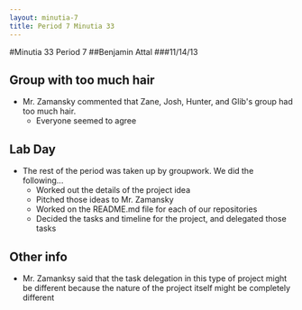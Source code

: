 ```yaml
---
layout: minutia-7
title: Period 7 Minutia 33
---
```


#Minutia 33 Period 7
##Benjamin Attal
###11/14/13

## Group with too much hair
* Mr. Zamansky commented that Zane, Josh, Hunter, and Glib's group had too much hair.
    - Everyone seemed to agree

## Lab Day
* The rest of the period was taken up by groupwork.  We did the following...
    - Worked out the details of the project idea
    - Pitched those ideas to Mr. Zamansky
    - Worked on the README.md file for each of our repositories
    - Decided the tasks and timeline for the project, and delegated those tasks


## Other info
* Mr. Zamanksy said that the task delegation in this type of project might be different because the nature of the project itself might be completely different

